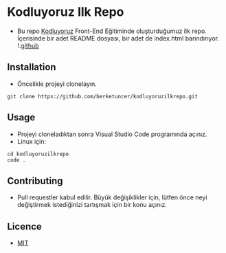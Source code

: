 # Kodluyoruz Ilk Repo

* Bu repo [Kodluyoruz](kodluyoruz.org) Front-End Eğitiminde oluşturduğumuz ilk repo. İçerisinde bir adet README dosyası, bir adet de index.html barındırıyor.
!.[github](https://github.com/berketuncer/kodluyoruzilkrepo/blob/main/kodluyoruzilkrepo.jpg)
## Installation

* Öncelikle projeyi clonelayın. 
```
git clone https://github.com/berketuncer/kodluyoruzilkrepo.git
```

## Usage

* Projeyi cloneladıktan sonra Visual Studio Code programında açınız.
* Linux için:
```
cd kodluyoruzilkrepo
code .
```

## Contributing

* Pull requestler kabul edilir. Büyük değişiklikler için, lütfen önce neyi değiştirmek istediğinizi tartışmak için bir konu açınız.

## Licence

* [MIT](https://choosealicense.com/licenses/mit/)
